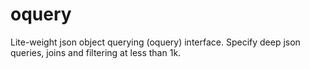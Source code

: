 oquery
======

Lite-weight json object querying (oquery) interface. Specify deep json queries, joins and filtering at less than 1k.
